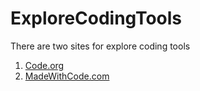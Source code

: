 # ExploreCodingTools

There are two sites for explore coding tools

1. [Code.org](https://code.org/)
2. [MadeWithCode.com](https://madewithcode.come)
